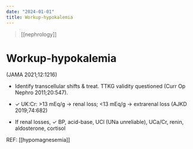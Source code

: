 ```yaml
---
date: "2024-01-01"
title: Workup-hypokalemia
---
```



> [[nephrology]]

# Workup-hypokalemia

(JAMA 2021;12:1216)

* Identify transcellular shifts & treat. TTKG validity questioned (Curr Op Nephro 2011;20:547).

* ✓ UK:Cr: >13 mEq/g → renal loss; <13 mEq/g → extrarenal loss (AJKD 2019;74:682)

* If renal losses, ✓ BP, acid-base, UCl (UNa unreliable), UCa/Cr, renin, aldosterone, cortisol
 
REF: [[hypomagnesemia]]
